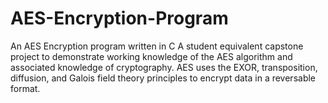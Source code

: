 # AES-Encryption-Program
An AES Encryption program written in C
A student equivalent capstone project to demonstrate working knowledge of the AES algorithm and associated knowledge of cryptography.
AES uses the EXOR, transposition, diffusion, and Galois field theory principles to encrypt data in a reversable format.
